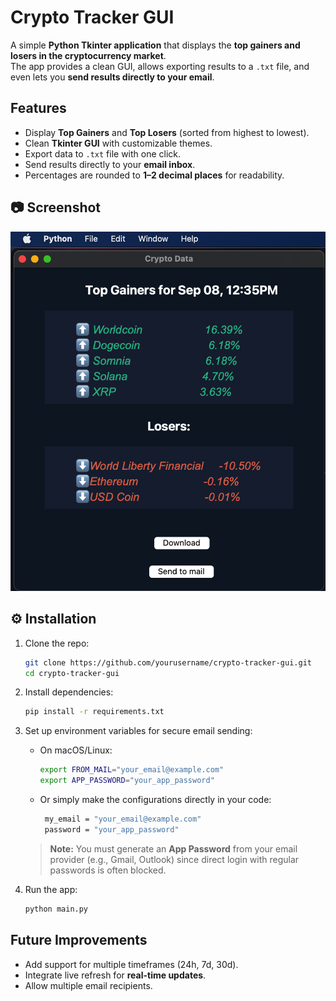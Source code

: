 # Crypto Tracker GUI

A simple **Python Tkinter application** that displays the **top gainers and losers in the cryptocurrency market**.  
The app provides a clean GUI, allows exporting results to a `.txt` file, and even lets you **send results directly to your email**.  

## Features
- Display **Top Gainers** and **Top Losers** (sorted from highest to lowest).
- Clean **Tkinter GUI** with customizable themes.
- Export data to `.txt` file with one click.
- Send results directly to your **email inbox**.
- Percentages are rounded to **1–2 decimal places** for readability.


## 📷 Screenshot
![App Screenshot](https://github.com/Toyontewo/crypto-tracker-gui/blob/main/cp_img.png)


## ⚙️ Installation
1. Clone the repo:
   ```bash
   git clone https://github.com/yourusername/crypto-tracker-gui.git
   cd crypto-tracker-gui
    ```

2. Install dependencies:

   ```bash
   pip install -r requirements.txt
   ```

3. Set up environment variables for secure email sending:

   * On macOS/Linux:

     ```bash
     export FROM_MAIL="your_email@example.com"
     export APP_PASSWORD="your_app_password"
     ```

   * Or simply make the configurations directly in your code:

     ```bash
      my_email = "your_email@example.com"
      password = "your_app_password"
     ```

   >  **Note:** You must generate an **App Password** from your email provider (e.g., Gmail, Outlook) since direct login with regular passwords is often blocked.

4. Run the app:

   ```bash
   python main.py
   ```


## Future Improvements

* Add support for multiple timeframes (24h, 7d, 30d).
* Integrate live refresh for **real-time updates**.
* Allow multiple email recipients.
